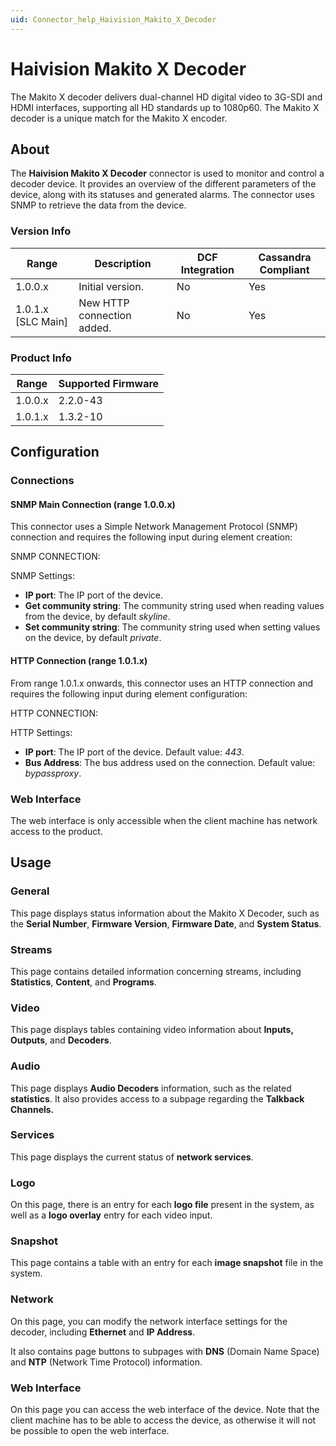 ```yaml
---
uid: Connector_help_Haivision_Makito_X_Decoder
---
```


# Haivision Makito X Decoder

The Makito X decoder delivers dual-channel HD digital video to 3G-SDI and HDMI interfaces, supporting all HD standards up to 1080p60. The Makito X decoder is a unique match for the Makito X encoder.

## About

The **Haivision Makito X Decoder** connector is used to monitor and control a decoder device. It provides an overview of the different parameters of the device, along with its statuses and generated alarms. The connector uses SNMP to retrieve the data from the device.

### Version Info

| **Range**            | **Description**            | **DCF Integration** | **Cassandra Compliant** |
|----------------------|----------------------------|---------------------|-------------------------|
| 1.0.0.x              | Initial version.           | No                  | Yes                     |
| 1.0.1.x \[SLC Main\] | New HTTP connection added. | No                  | Yes                     |

### Product Info

| Range     | Supported Firmware     |
|-----------|------------------------|
| 1.0.0.x   | 2.2.0-43               |
| 1.0.1.x   | 1.3.2-10               |

## Configuration

### Connections

#### SNMP Main Connection (range 1.0.0.x)

This connector uses a Simple Network Management Protocol (SNMP) connection and requires the following input during element creation:

SNMP CONNECTION:

SNMP Settings:

- **IP port**: The IP port of the device.
- **Get community string**: The community string used when reading values from the device, by default *skyline*.
- **Set community string**: The community string used when setting values on the device, by default *private*.

#### HTTP Connection (range 1.0.1.x)

From range 1.0.1.x onwards, this connector uses an HTTP connection and requires the following input during element configuration:

HTTP CONNECTION:

HTTP Settings:

- **IP port**: The IP port of the device. Default value: *443*.
- **Bus Address**: The bus address used on the connection. Default value: *bypassproxy*.

### Web Interface

The web interface is only accessible when the client machine has network access to the product.

## Usage

### General

This page displays status information about the Makito X Decoder, such as the **Serial Number**, **Firmware Version**, **Firmware Date**, and **System Status**.

### Streams

This page contains detailed information concerning streams, including **Statistics**, **Content**, and **Programs**.

### Video

This page displays tables containing video information about **Inputs, Outputs**, and **Decoders**.

### Audio

This page displays **Audio Decoders** information, such as the related **statistics**. It also provides access to a subpage regarding the **Talkback Channels.**

### Services

This page displays the current status of **network services**.

### Logo

On this page, there is an entry for each **logo file** present in the system, as well as a **logo overlay** entry for each video input.

### Snapshot

This page contains a table with an entry for each **image snapshot** file in the system.

### Network

On this page, you can modify the network interface settings for the decoder, including **Ethernet** and **IP Address**.

It also contains page buttons to subpages with **DNS** (Domain Name Space) and **NTP** (Network Time Protocol) information.

### Web Interface

On this page you can access the web interface of the device. Note that the client machine has to be able to access the device, as otherwise it will not be possible to open the web interface.
